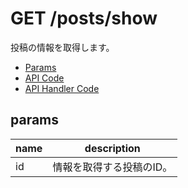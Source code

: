 # GET /posts/show

投稿の情報を取得します。

- [Params](#params)
- [API Code](/src/endpoints/posts/show.js)
- [API Handler Code](/src/handlers/web/posts/show.js)

## params


name|description
---|---
id|情報を取得する投稿のID。
